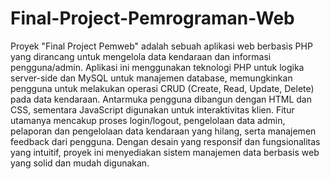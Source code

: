 ﻿# Final-Project-Pemrograman-Web
Proyek "Final Project Pemweb" adalah sebuah aplikasi web berbasis PHP yang dirancang untuk mengelola data kendaraan dan informasi pengguna/admin. Aplikasi ini menggunakan teknologi PHP untuk logika server-side dan MySQL untuk manajemen database, memungkinkan pengguna untuk melakukan operasi CRUD (Create, Read, Update, Delete) pada data kendaraan. Antarmuka pengguna dibangun dengan HTML dan CSS, sementara JavaScript digunakan untuk interaktivitas klien. Fitur utamanya mencakup proses login/logout, pengelolaan data admin, pelaporan dan pengelolaan data kendaraan yang hilang, serta manajemen feedback dari pengguna. Dengan desain yang responsif dan fungsionalitas yang intuitif, proyek ini menyediakan sistem manajemen data berbasis web yang solid dan mudah digunakan.
